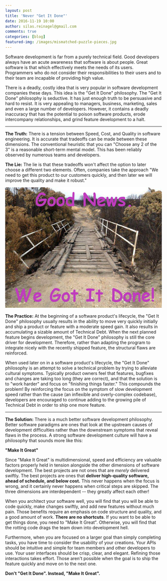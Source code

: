 ```yaml
---
layout: post
title: 'Never "Get It Done"'
date: 2016-11-19 10:00
author: silas.reinagel@gmail.com
comments: true
categories: [blog]
featured-img: /images/mismatched-puzzle-pieces.jpg
---
```


Software development is far from a purely technical field. Good developers always have an acute awareness that software is about people. Great software is that which effectively meets the needs of its users. Programmers who do not consider their responsibilities to their users and to their team are incapable of providing high value.

There is a deadly, costly idea that is very popular in software development companies these days. This idea is the "Get It Done" philosophy. The "Get It Done" philosophy is seductive. It has just enough truth to be persuasive and hard to resist. It is very appealing to managers, business, marketing, sales and even a large number of developers. However, it contains a deadly inaccuracy that has the potential to poison software products, erode intercompany relationships, and grind feature development to a halt.

----

<strong>The Truth:</strong> There is a tension between Speed, Cost, and Quality in software engineering. It is accurate that tradeoffs can be made between these dimensions. The conventional heuristic that you can "Choose any 2 of the 3" is a reasonable short-term mental model. This has been reliably observed by numerous teams and developers.

<strong>The Lie:</strong> The lie is that these tradeoffs won't affect the option to later choose a different two elements. Often, companies take the approach "We need to get this product to our customers quickly, and then later we will improve the quality and make it robust."

<img src="/images/we-got-it-done.jpg" alt="We Got It Done" width="520" height="388" />

<strong>The Practice:</strong> At the beginning of a software product's lifecycle, the "Get It Done" philosophy usually results in the ability to move very quickly initially and ship a product or feature with a moderate speed gain. It also results in accumulating a sizable amount of Technical Debt. When the next planned feature begins development, the "Get It Done" philosophy is still the core driver for development. Therefore, rather than adapting the program to integrate nicely with the recently shipped feature, the structural flaws are reinforced.

When used later on in a software product's lifecycle, the "Get It Done" philosophy is an attempt to solve a technical problem by trying to alleviate cultural symptoms. Typically product owners feel that features, bugfixes and changes are taking too long (they are correct), and that the solution is to "work harder" and focus on "finishing things faster." This compounds the problem! By reinforcing the focus on the symptom of slow development speed rather than the cause (an inflexible and overly-complex codebase), developers are encouraged to continue adding to the growing pile of Technical Debt in order to ship one more feature.

----

<strong>The Solution:</strong> There is a much better software development philosophy. Better software paradigms are ones that look at the upstream causes of development difficulties rather than the downstream symptoms that reveal flaws in the process. A strong software development culture will have a philosophy that sounds more like this:

<strong>"Make It Great"</strong>

Since "Make It Great" is multidimensional, speed and efficiency are valuable factors properly held in tension alongside the other dimensions of software development. The best projects are not ones that are _merely_ delivered swiftly. The best projects are ones that <strong>deliver high-quality software, ahead of schedule, and below cost.</strong> This never happens when the focus is wrong, and it certainly never happens when critical steps are skipped. The three dimensions are interdependent -- they greatly affect each other!

When you architect your software well, you will find that you will be able to code quickly, make changes swiftly, and add new features without much pain. Those benefits require an emphasis on code structure and quality, and a good amount of work. <strong>There are no shortcuts</strong>. If you want to be able to get things done, you need to "Make It Great". Otherwise, you will find that the rotting code drags the team down into development hell.

Furthermore, when you are focused on a larger goal than simply completing tasks, you have time to consider the usability of your creations. Your APIs should be intuitive and simple for team members and other developers to use. Your user interfaces should be crisp, clear, and elegant. Refining those interactions takes effort. Those aren't possible when the goal is to ship the feature quickly and move on to the next one. 

<strong>Don't "Get It Done". Instead, "Make It Great".</strong>
